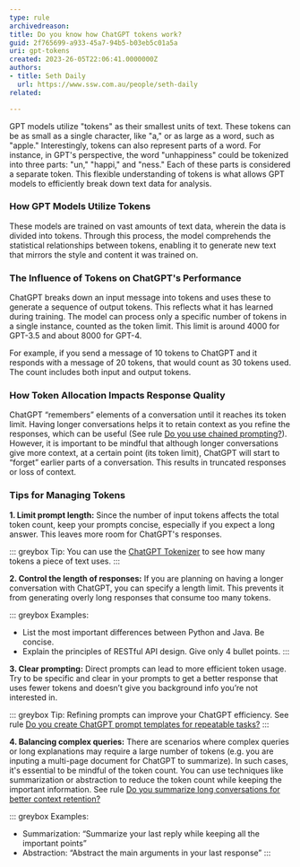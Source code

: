 ```yaml
---
type: rule
archivedreason:
title: Do you know how ChatGPT tokens work?
guid: 2f765699-a933-45a7-94b5-b03eb5c01a5a
uri: gpt-tokens
created: 2023-26-05T22:06:41.0000000Z
authors:
- title: Seth Daily
  url: https://www.ssw.com.au/people/seth-daily
related:

---
```


GPT models utilize "tokens" as their smallest units of text. These tokens can be as small as a single character, like "a," or as large as a word, such as "apple." Interestingly, tokens can also represent parts of a word.
For instance, in GPT's perspective, the word "unhappiness" could be tokenized into three parts: "un," "happi," and "ness." Each of these parts is considered a separate token. This flexible understanding of tokens is what allows GPT models to efficiently break down text data for analysis.

<!--endintro-->

### How GPT Models Utilize Tokens

These models are trained on vast amounts of text data, wherein the data is divided into tokens. Through this process, the model comprehends the statistical relationships between tokens, enabling it to generate new text that mirrors the style and content it was trained on.

### The Influence of Tokens on ChatGPT's Performance

ChatGPT breaks down an input message into tokens and uses these to generate a sequence of output tokens. This reflects what it has learned during training. The model can process only a specific number of tokens in a single instance, counted as the token limit. This limit is around 4000 for GPT-3.5 and about 8000 for GPT-4.

For example, if you send a message of 10 tokens to ChatGPT and it responds with a message of 20 tokens, that would count as 30 tokens used. The count includes both input and output tokens.

### How Token Allocation Impacts Response Quality

ChatGPT “remembers” elements of a conversation until it reaches its token limit. Having longer conversations helps it to retain context as you refine the responses, which can be useful (See rule [Do you use chained prompting?](https://www.ssw.com.au/rules/chained-prompting/)). However, it is important to be mindful that although longer conversations give more context, at a certain point (its token limit), ChatGPT will start to “forget” earlier parts of a conversation. This results in truncated responses or loss of context.

### Tips for Managing Tokens

**1.	Limit prompt length:** Since the number of input tokens affects the total token count, keep your prompts concise, especially if you expect a long answer. This leaves more room for ChatGPT's responses.


::: greybox 
Tip: You can use the [ChatGPT Tokenizer](https://platform.openai.com/tokenizer) to see how many tokens a piece of text uses.
:::


**2.	Control the length of responses:** If you are planning on having a longer conversation with ChatGPT, you can specify a length limit. This prevents it from generating overly long responses that consume too many tokens.
 
 
::: greybox 
 Examples: 
 - List the most important differences between Python and Java. Be concise.
 - Explain the principles of RESTful API design. Give only 4 bullet points.
:::


**3.	Clear prompting:** Direct prompts can lead to more efficient token usage. Try to be specific and clear in your prompts to get a better response that uses fewer tokens and doesn’t give you background info you’re not interested in.


::: greybox 
Tip: Refining prompts can improve your ChatGPT efficiency. See rule [Do you create ChatGPT prompt templates for repeatable tasks?](https://www.ssw.com.au/rules/chatgpt-prompt-templates/)
:::


**4.	Balancing complex queries:** There are scenarios where complex queries or long explanations may require a large number of tokens (e.g. you are inputing a multi-page document for ChatGPT to summarize). In such cases, it's essential to be mindful of the token count. You can use techniques like summarization or abstraction to reduce the token count while keeping the important information. See rule [Do you summarize long conversations for better context retention?](https://www.ssw.com.au/rules/summarize-long-conversations/)


::: greybox 
Examples:
- Summarization: “Summarize your last reply while keeping all the important points”
- Abstraction: “Abstract the main arguments in your last response”
:::
